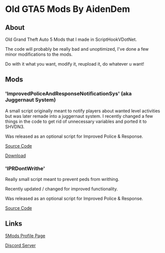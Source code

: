 # Old GTA5 Mods By AidenDem
## About
Old Grand Theft Auto 5 Mods that I made in ScriptHookVDotNet.

The code will probably be really bad and unoptimized, I've done a few minor modifications to the mods.

Do with it what you want, modify it, reupload it, do whatever u want!
## Mods
### 'ImprovedPoliceAndResponseNotificationSys' (aka Juggernaut System)
A small script originally meant to notify players about wanted level activities but was later remade into a juggernaut system.
I recently changed a few things in the code to get rid of unnecessary variables and ported it to SHVDN3.

Was released as an optional script for Improved Police & Response.

[Source Code](/ImprovedPoliceAndResponseNotificationSys)

[Download](https://github.com/AidenDem/Old-GTA5-Mods/releases/tag/juggernaut-sys)
### 'IPRDontWrithe'
Really small script meant to prevent peds from writhing.

Recently updated / changed for improved functionality.

Was released as an optional script for Improved Police & Response.

[Source Code](/IPRDontWrithe)
## Links
[5Mods Profile Page](https://www.gta5-mods.com/users/AidenDem)

[Discord Server](https://discord.gg/qHDSFYq5aA)
